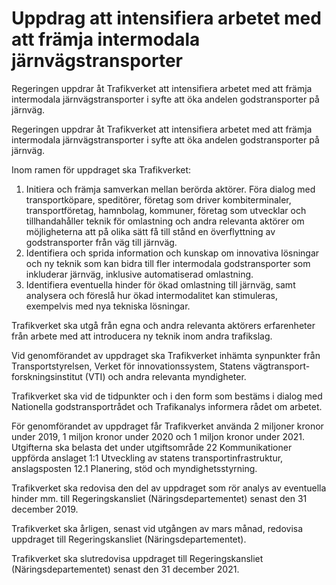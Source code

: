 # Uppdrag att intensifiera arbetet med att främja intermodala järnvägstransporter

Regeringen uppdrar åt Trafikverket att intensifiera arbetet med att främja intermodala järnvägstransporter i syfte att öka andelen godstransporter på järnväg.

Regeringen uppdrar åt Trafikverket att intensifiera arbetet med att främja intermodala järnvägstransporter i syfte att öka andelen godstransporter på järnväg.

Inom ramen för uppdraget ska Trafikverket:

1. Initiera och främja samverkan mellan berörda aktörer. Föra dialog med transportköpare, speditörer, företag som driver kombiterminaler, transportföretag, hamnbolag, kommuner, företag som utvecklar och tillhandahåller teknik för omlastning och andra relevanta aktörer om möjligheterna att på olika sätt få till stånd en överflyttning av godstransporter från väg till järnväg.
2. Identifiera och sprida information och kunskap om innovativa lösningar och ny teknik som kan bidra till fler intermodala godstransporter som inkluderar järnväg, inklusive automatiserad omlastning.
3. Identifiera eventuella hinder för ökad omlastning till järnväg, samt analysera och föreslå hur ökad intermodalitet kan stimuleras, exempelvis med nya tekniska lösningar.

Trafikverket ska utgå från egna och andra relevanta aktörers erfarenheter från arbete med att introducera ny teknik inom andra trafikslag.

Vid genomförandet av uppdraget ska Trafikverket inhämta synpunkter från Transportstyrelsen, Verket för innovationssystem, Statens vägtransport-forskningsinstitut (VTI) och andra relevanta myndigheter.

Trafikverket ska vid de tidpunkter och i den form som bestäms i dialog med Nationella godstransportrådet och Trafikanalys informera rådet om arbetet.

För genomförandet av uppdraget får Trafikverket använda 2 miljoner kronor under 2019, 1 miljon kronor under 2020 och 1 miljon kronor under 2021. Utgifterna ska belasta det under utgiftsområde 22 Kommunikationer uppförda anslaget 1:1 Utveckling av statens transportinfrastruktur, anslagsposten 12.1 Planering, stöd och myndighetsstyrning.

Trafikverket ska redovisa den del av uppdraget som rör analys av eventuella hinder mm. till Regeringskansliet (Näringsdepartementet) senast den 31 december 2019.

Trafikverket ska årligen, senast vid utgången av mars månad, redovisa uppdraget till Regeringskansliet (Näringsdepartementet).

Trafikverket ska slutredovisa uppdraget till Regeringskansliet (Näringsdepartementet) senast den 31 december 2021.

